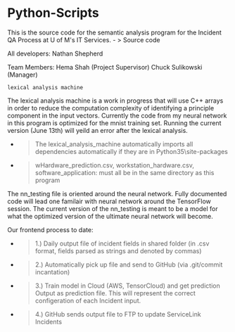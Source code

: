 # Python-Scripts
This is the source code for the semantic analysis program for the Incident QA Process at U of M's IT Services. 
    - > Source code

All developers:
Nathan Shepherd

Team Members:
Hema Shah (Project Supervisor)
Chuck Sulikowski (Manager)

    lexical analysis machine
The lexical analysis machine is a work in progress that will use C++ arrays in order to reduce the computation complexity of identifying a principle component in the input vectors. Currently the code from my neural network in this program is optimized for the mnist training set. Running the current version (June 13th) will yeild an error after the lexical analysis.
  - > The lexical_analysis_machine automatically imports all dependencies automatically if they are in Python35\site-packages
  - > wHardware_prediction.csv, workstation_hardware.csv, software_application: must all be in the same directory as this program

The nn_testing file is oriented around the neural network. Fully documented code will lead one familair with neural network around the TensorFlow session. The current version of the nn_testing is meant to be a model for what the optimized version of the ultimate neural network will become.
  
 
Our frontend process to date:
 - > 1.) Daily output file of incident fields in shared folder (in .csv format, fields parsed as strings and denoted by commas)
 - > 2.) Automatically pick up file and send to GitHub (via .git/commit incantation)
 - > 3.) Train model in Cloud (AWS, TensorCloud) and get prediction Output as prediction file. This will represent the correct configeration of each Incident input.
 - > 4.) GitHub sends output file to FTP to update ServiceLink Incidents
